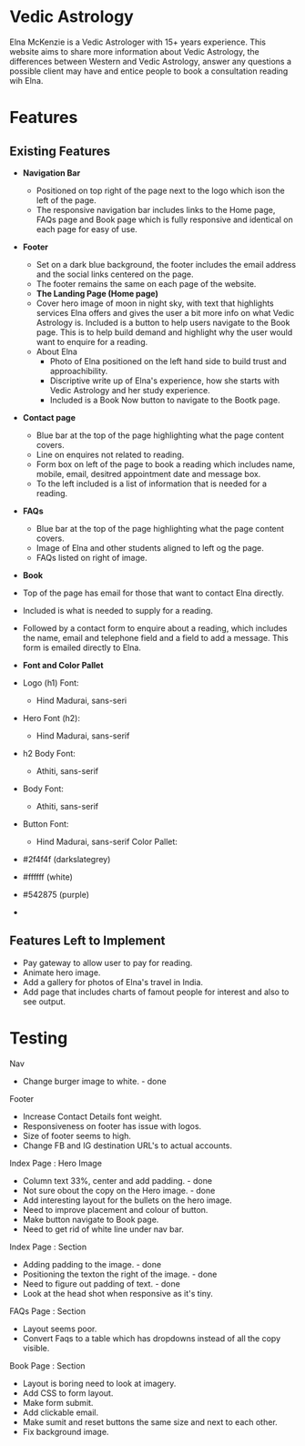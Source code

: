 # Vedic Astrology

Elna McKenzie is a Vedic Astrologer with 15+ years experience. This website aims to share more information about Vedic Astrology, the differences between Western and Vedic Astrology, answer any questions a possible client may have and entice people to book a consultation reading wih Elna.

# Features

## Existing Features

- **Navigation Bar**
  - Positioned on top right of the page next to the logo which ison the left of the page.
  - The responsive navigation bar includes links to the Home page, FAQs page and Book page which is fully responsive and identical on each page for easy of use.
- **Footer**
  - Set on a dark blue background, the footer includes the email address and the social links centered on the page.
  - The footer remains the same on each page of the website.
  - **The Landing Page (Home page)**
  - Cover hero image of moon in night sky, with text that highlights services Elna offers and gives the user a bit more info on what Vedic Astrology is. Included is a button to help users navigate to the Book page. This is to help build demand and highlight why the user would want to enquire for a reading.
  - About Elna
    - Photo of Elna positioned on the left hand side to build trust and approachibility.
    - Discriptive write up of Elna's experience, how she starts with Vedic Astrology and her study experience.
    - Included is a Book Now button to navigate to the Bootk page. 
- **Contact page**
  - Blue bar at the top of the page highlighting what the page content covers.
  - Line on enquires not related to reading.
  - Form box on left of the page to book a reading which includes name, mobile, email, desitred appointment date and message box.
  - To the left included is a list of information that is needed for a reading.
- **FAQs**
  - Blue bar at the top of the page highlighting what the page content covers.
  - Image of Elna and other students aligned to left og the page.
  - FAQs listed on right of image.

- **Book**
- Top of the page has email for those that want to contact Elna directly. 
- Included is what is needed to supply for a reading. 
- Followed by a contact form to enquire about a reading, which includes the name, email and telephone field and a field to add a message. This form is emailed directly to Elna. 

- **Font and Color Pallet**
- Logo (h1) Font:
  - Hind Madurai, sans-seri
- Hero Font (h2): 
  - Hind Madurai, sans-serif
- h2 Body Font:
  - Athiti,  sans-serif
- Body Font:
  - Athiti,  sans-serif
- Button Font: 
  - Hind Madurai, sans-serif
Color Pallet:
- #2f4f4f (darkslategrey)
- #ffffff (white)
- #542875 (purple)
- 

## Features Left to Implement

- Pay gateway to allow user to pay for reading.
- Animate hero image. 
- Add a gallery for photos of Elna's travel in India. 
- Add page that includes charts of famout people for interest and also to see output. 

# Testing

Nav
- Change burger image to white. - done
  
Footer
- Increase Contact Details font weight. 
- Responsiveness on footer has issue with logos. 
- Size of footer seems to high.
- Change FB and IG destination URL's to actual accounts. 

Index Page : Hero Image
- Column text 33%, center and add padding. - done
- Not sure obout the copy on the Hero image. - done
- Add interesting layout for the bullets on the hero image.  
- Need to improve placement and colour of button. 
- Make button navigate to Book page. 
- Need to get rid of white line under nav bar. 

Index Page : Section
- Adding padding to the image. - done
- Positioning the texton the right of the image. - done
- Need to figure out padding of text. - done
- Look at the head shot when responsive as it's tiny. 

FAQs Page : Section
- Layout seems poor. 
- Convert Faqs to a table which has dropdowns instead of all the copy visible. 

Book Page : Section
- Layout is boring need to look at imagery. 
- Add CSS to form layout. 
- Make form submit. 
- Add clickable email. 
- Make sumit and reset buttons the same size and next to each other. 
- Fix background image. 
